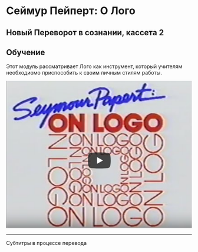 # Сеймур Пейперт: О Лого
## Новый Переворот в сознании, кассета 2 
## Обучение

Этот модуль рассматривает Лого как инструмент, который учителям необходиомо приспособить к своим личным стилям работы.

[![NM2](./images/spol_video.png)](https://youtu.be/vCQ0Fj6UY1I?autoplay=1)

---

Субтитры в процессе перевода